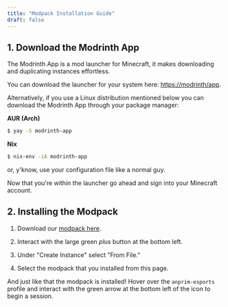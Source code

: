 ```yaml
---
title: "Modpack Installation Guide"
draft: false
---
```


## 1. Download the Modrinth App

The Modrinth App is a mod launcher for Minecraft, it makes downloading and duplicating instances effortless.

You can download the launcher for your system here: [https://modrinth/app](https://modrinth/app).

Alternatively, if you use a Linux distribution mentioned below you can download the Modrinth App through your package manager:

**AUR (Arch)**
```bash
$ yay -S modrinth-app
```

**Nix**
```bash
$ nix-env -iA modrinth-app
```

or, y'know, use your configuration file like a normal guy.


Now that you're within the launcher go ahead and sign into your Minecraft account.

## 2. Installing the Modpack

1. Download our [modpack here](/anprim-1-21-5.mrpack).

1. Interact with the large green *plus* button at the bottom left.

2. Under "Create Instance" select "From File."

3. Select the modpack that you installed from this page.

And just like that the modpack is installed! Hover over the `anprim-esports` profile and interact with the green arrow at the bottom left of the icon to begin a session.
